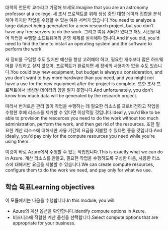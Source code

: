 <span data-ttu-id="59a74-101">대학의 천문학 교수라고 가정해 보세요.</span><span class="sxs-lookup"><span data-stu-id="59a74-101">Imagine that you are an astronomy professor at a college.</span></span> <span data-ttu-id="59a74-102">새 조사 프로젝트를 위해 생성 중인 대형 데이터 집합을 분석해야 하지만 작업을 수행할 수 있는 여유 서버가 없습니다.</span><span class="sxs-lookup"><span data-stu-id="59a74-102">You need to analyze a large dataset being generated for a new research project, but you don't have any free servers to do the work.</span></span> <span data-ttu-id="59a74-103">그리고 여유 서버가 있다고 해도 시간을 내어 작업을 수행할 소프트웨어와 운영 체제를 설치해야 합니다.</span><span class="sxs-lookup"><span data-stu-id="59a74-103">And if you did, you'd need to find the time to install an operating system and the software to perform the work.</span></span> 

<span data-ttu-id="59a74-104">새 장비를 구입할 수도 있지만 예산을 항상 고려해야 하고, 필요한 개수보다 많은 하드웨어를 구입하고 싶지 않으며, 프로젝트가 완료되면 새 장비의 사용자가 없을 수도 있습니다.</span><span class="sxs-lookup"><span data-stu-id="59a74-104">You could buy new equipment, but budget is always a consideration, and you don't want to buy more hardware than you need, and you might not have a use for the new equipment after the project is complete.</span></span> <span data-ttu-id="59a74-105">또한 조사 프로젝트에서 생성될 데이터의 양을 알지 못합니다.</span><span class="sxs-lookup"><span data-stu-id="59a74-105">And unfortunately, you don't know how much data will be generated by the research project.</span></span>

<span data-ttu-id="59a74-106">따라서 번거로운 관리 없이 작업을 수행하는 데 필요한 리소스를 프로비전하고 작업을 수행한 후에 리소스를 제거할 수 있다면 이상적일 것입니다.</span><span class="sxs-lookup"><span data-stu-id="59a74-106">Ideally, you'd like to be able to provision the resources you need to do the work without too much administration, perform the work, and then get rid of the resources.</span></span> <span data-ttu-id="59a74-107">또한 필요한 계산 리소스에 대해서만 사용 기간의 요금을 지불할 수 있다면 좋을 것입니다.</span><span class="sxs-lookup"><span data-stu-id="59a74-107">And ideally, you'd pay only for the compute resources you need while you're using them.</span></span>

<span data-ttu-id="59a74-108">이것이 바로 Azure에서 수행할 수 있는 작업입니다.</span><span class="sxs-lookup"><span data-stu-id="59a74-108">This is exactly what we can do in Azure.</span></span> <span data-ttu-id="59a74-109">계산 리소스를 만들고, 필요한 작업을 수행하도록 구성한 다음, 사용한 리소스에 대해서만 요금을 지불할 수 있습니다.</span><span class="sxs-lookup"><span data-stu-id="59a74-109">We can create compute resources, configure them to do the work we need, and pay only for what we use.</span></span>

## <a name="learning-objectives"></a><span data-ttu-id="59a74-110">학습 목표</span><span class="sxs-lookup"><span data-stu-id="59a74-110">Learning objectives</span></span>

<span data-ttu-id="59a74-111">이 모듈에서는 다음을 수행합니다.</span><span class="sxs-lookup"><span data-stu-id="59a74-111">In this module, you will:</span></span>

- <span data-ttu-id="59a74-112">Azure의 계산 옵션을 확인합니다.</span><span class="sxs-lookup"><span data-stu-id="59a74-112">Identify compute options in Azure.</span></span>
- <span data-ttu-id="59a74-113">비즈니스에 적합한 계산 옵션을 선택합니다.</span><span class="sxs-lookup"><span data-stu-id="59a74-113">Select compute options that are appropriate for your business.</span></span>
